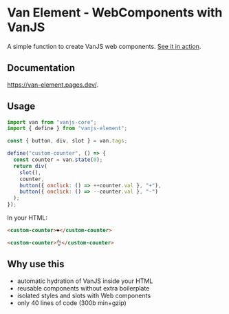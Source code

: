# Van Element - WebComponents with VanJS

A simple function to create VanJS web components. [See it in action](https://codepen.io/atmos4/pen/ZEPEvvB).

## Documentation

https://van-element.pages.dev/.

## Usage

```javascript
import van from "vanjs-core";
import { define } from "vanjs-element";

const { button, div, slot } = van.tags;

define("custom-counter", () => {
  const counter = van.state(0);
  return div(
    slot(),
    counter,
    button({ onclick: () => ++counter.val }, "+"),
    button({ onclick: () => --counter.val }, "-")
  );
});
```

In your HTML:

```html
<custom-counter>❤️</custom-counter>

<custom-counter>👌</custom-counter>
```

## Why use this

- automatic hydration of VanJS inside your HTML
- reusable components without extra boilerplate
- isolated styles and slots with Web components
- only 40 lines of code (300b min+gzip)
